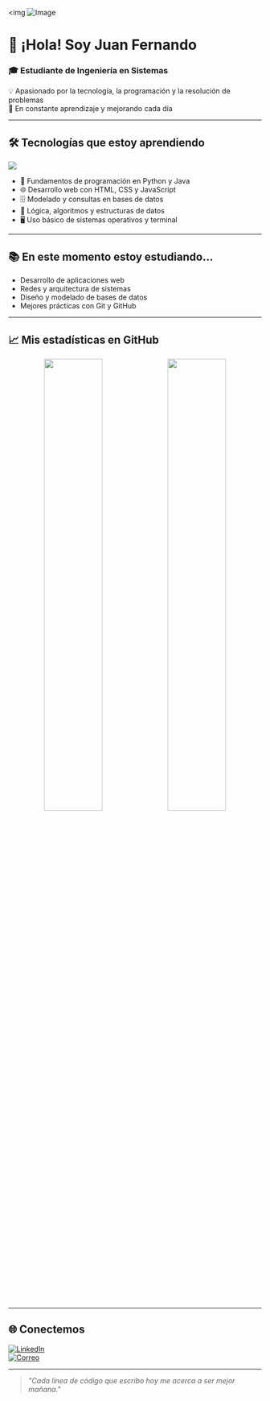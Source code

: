 <!-- Banner personalizado -->
<img ![Image](https://github.com/user-attachments/assets/e948e82f-21dd-48d9-b87e-33dde658d17d)

# 👋 ¡Hola! Soy **Juan Fernando**

### 🎓 Estudiante de Ingeniería en Sistemas  
💡 Apasionado por la tecnología, la programación y la resolución de problemas  
🚀 En constante aprendizaje y mejorando cada día

---

## 🛠️ Tecnologías que estoy aprendiendo

<p>
  <img src="https://skillicons.dev/icons?i=python,java,html,css,js,git,github,vscode,linux" />
</p>

- 🔰 Fundamentos de programación en Python y Java  
- 🌐 Desarrollo web con HTML, CSS y JavaScript  
- 🗄️ Modelado y consultas en bases de datos  
- 🧠 Lógica, algoritmos y estructuras de datos  
- 🖥️ Uso básico de sistemas operativos y terminal

---

## 📚 En este momento estoy estudiando...

- Desarrollo de aplicaciones web
- Redes y arquitectura de sistemas
- Diseño y modelado de bases de datos
- Mejores prácticas con Git y GitHub

---

## 📈 Mis estadísticas en GitHub

<p align="center">
  <img src="https://github-readme-stats.vercel.app/api?username=Juanfernando518&show_icons=true&theme=tokyonight" width="48%" />
  <img src="https://github-readme-stats.vercel.app/api/top-langs/?username=Juanfernando518&layout=compact&theme=tokyonight" width="48%" />
</p>

---

## 🌐 Conectemos

[![LinkedIn](https://img.shields.io/badge/LinkedIn-blue?style=for-the-badge&logo=linkedin&logoColor=white)](https://linkedin.com)  
[![Correo](https://img.shields.io/badge/Email-D14836?style=for-the-badge&logo=gmail&logoColor=white)](mailto:tucorreo@gmail.com)

---

> *"Cada línea de código que escribo hoy me acerca a ser mejor mañana."*


